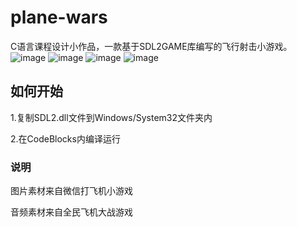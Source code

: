 # plane-wars

  C语言课程设计小作品，一款基于SDL2GAME库编写的飞行射击小游戏。
![image](https://github.com/Soundgreat/plane-wars/tree/master/overview/home.png)
![image](https://github.com/Soundgreat/plane-wars/tree/master/overview/playing.png)
![image](https://github.com/Soundgreat/plane-wars/tree/master/overview/pause.png)
![image](https://github.com/Soundgreat/plane-wars/tree/master/overview/over.png)

## 如何开始
  1.复制SDL2.dll文件到Windows/System32文件夹内
  
  2.在CodeBlocks内编译运行

### 说明
  图片素材来自微信打飞机小游戏
  
  音频素材来自全民飞机大战游戏
